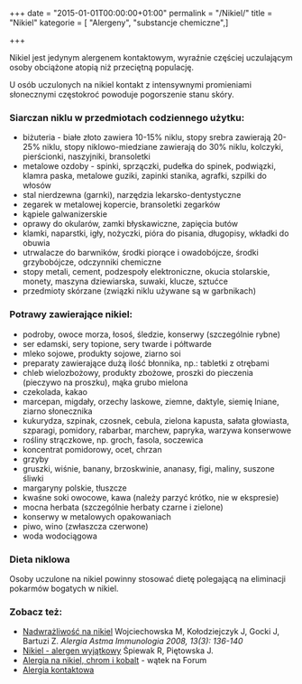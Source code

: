 +++
date = "2015-01-01T00:00:00+01:00"
permalink = "/Nikiel/"
title = "Nikiel"
kategorie = [ "Alergeny", "substancje chemiczne",]

+++

Nikiel jest jedynym alergenem kontaktowym, wyraźnie częściej uczulającym osoby obciążone atopią niż przeciętną populację.

U osób uczulonych na nikiel kontakt z intensywnymi promieniami słonecznymi częstokroć powoduje pogorszenie stanu skóry.

### Siarczan niklu w przedmiotach codziennego użytku:

-   biżuteria - białe złoto zawiera 10-15% niklu, stopy srebra zawierają 20-25% niklu, stopy niklowo-miedziane zawierają do 30% niklu, kolczyki, pierścionki, naszyjniki, bransoletki
-   metalowe ozdoby - spinki, sprzączki, pudełka do spinek, podwiązki, klamra paska, metalowe guziki, zapinki stanika, agrafki, szpilki do włosów
-   stal nierdzewna (garnki), narzędzia lekarsko-dentystyczne
-   zegarek w metalowej kopercie, bransoletki zegarków
-   kąpiele galwanizerskie
-   oprawy do okularów, zamki błyskawiczne, zapięcia butów
-   klamki, naparstki, igły, nożyczki, pióra do pisania, długopisy, wkładki do obuwia
-   utrwalacze do barwników, środki piorące i owadobójcze, środki grzybobójcze, odczynniki chemiczne
-   stopy metali, cement, podzespoły elektroniczne, okucia stolarskie, monety, maszyna dziewiarska, suwaki, klucze, sztućce
-   przedmioty skórzane (związki niklu używane są w garbnikach)

### Potrawy zawierające nikiel:

-   podroby, owoce morza, łosoś, śledzie, konserwy (szczególnie rybne)
-   ser edamski, sery topione, sery twarde i półtwarde
-   mleko sojowe, produkty sojowe, ziarno soi
-   preparaty zawierające dużą ilość błonnika, np.: tabletki z otrębami
-   chleb wielozbożowy, produkty zbożowe, proszki do pieczenia (pieczywo na proszku), mąka grubo mielona
-   czekolada, kakao
-   marcepan, migdały, orzechy laskowe, ziemne, daktyle, siemię lniane, ziarno słonecznika
-   kukurydza, szpinak, czosnek, cebula, zielona kapusta, sałata głowiasta, szparagi, pomidory, rabarbar, marchew, papryka, warzywa konserwowe
-   rośliny strączkowe, np. groch, fasola, soczewica
-   koncentrat pomidorowy, ocet, chrzan
-   grzyby
-   gruszki, wiśnie, banany, brzoskwinie, ananasy, figi, maliny, suszone śliwki
-   margaryny polskie, tłuszcze
-   kwaśne soki owocowe, kawa (należy parzyć krótko, nie w ekspresie)
-   mocna herbata (szczególnie herbaty czarne i zielone)
-   konserwy w metalowych opakowaniach
-   piwo, wino (zwłaszcza czerwone)
-   woda wodociągowa

### Dieta niklowa

Osoby uczulone na nikiel powinny stosować dietę polegającą na eliminacji pokarmów bogatych w nikiel.

### Zobacz też:

-   [Nadwrażliwość na nikiel](http://www.mediton.pl/library/aai_volume-13_issue-3_article-776.pdf) Wojciechowska M, Kołodziejczyk J, Gocki J, Bartuzi Z. *Alergia Astma Immunologia 2008, 13(3): 136-140*
-   [Nikiel - alergen wyjątkowy](http://www.radoslawspiewak.net/2006-3p.htm) Śpiewak R, Piętowska J.
-   [Alergia na nikiel, chrom i kobalt](http://www.atopowe-zapalenie.pl/forum/viewtopic.php?f=12&t=855) - wątek na Forum
-   [Alergia kontaktowa](/atopedia/Alergia_kontaktowa "wikilink")
